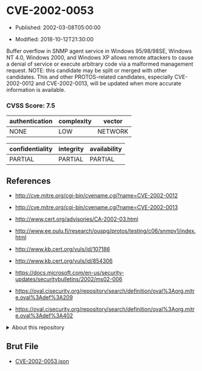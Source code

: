 # CVE-2002-0053

- Published: 2002-03-08T05:00:00

- Modified: 2018-10-12T21:30:00

Buffer overflow in SNMP agent service in Windows 95/98/98SE, Windows NT 4.0, Windows 2000, and Windows XP allows remote attackers to cause a denial of service or execute arbitrary code via a malformed management request.  NOTE: this candidate may be split or merged with other candidates.  This and other PROTOS-related candidates, especially CVE-2002-0012 and CVE-2002-0013, will be updated when more accurate information is available.

### CVSS Score: **7.5**

| authentication | complexity | vector |
| --- | --- | --- |
| NONE | LOW | NETWORK |

| confidentiality | integrity | availability |
| --- | --- | --- |
| PARTIAL | PARTIAL | PARTIAL |

## References

* http://cve.mitre.org/cgi-bin/cvename.cgi?name=CVE-2002-0012

* http://cve.mitre.org/cgi-bin/cvename.cgi?name=CVE-2002-0013

* http://www.cert.org/advisories/CA-2002-03.html

* http://www.ee.oulu.fi/research/ouspg/protos/testing/c06/snmpv1/index.html

* http://www.kb.cert.org/vuls/id/107186

* http://www.kb.cert.org/vuls/id/854306

* https://docs.microsoft.com/en-us/security-updates/securitybulletins/2002/ms02-006

* https://oval.cisecurity.org/repository/search/definition/oval%3Aorg.mitre.oval%3Adef%3A209

* https://oval.cisecurity.org/repository/search/definition/oval%3Aorg.mitre.oval%3Adef%3A402

<details>
<summary>About this repository</summary> 

  This repository is part of the project [Live Hack CVE](https://github.com/Live-Hack-CVE). Main website can be found [www.live-hack.org](https://www.live-hack.org) 
  
  Made by [Sn0wAlice](https://github.com/Sn0wAlice) for the people that care about security and need to have a feed of the latest CVEs. Hope you enjoy it, don't forget to star the repo and follow me on [Twitter](https://twitter.com/Sn0wAlice) and [Github](https://github.com/Sn0wAlice). And that is my [personnal website](https://www.alice-snow.me/)

  - [Home Page](https://github.com/Live-Hack-CVE)
  - [Framework](https://github.com/Live-Hack-CVE/cve-framework)
  - [CVE database](https://github.com/Live-Hack-CVE/full_database)
  - [Changelog](https://github.com/Live-Hack-CVE/Changelog)
</details>

## Brut File

* [CVE-2002-0053.json](https://raw.githubusercontent.com/Live-Hack-CVE/full_database/main/cves/2002/CVE-2002-0053.json)

